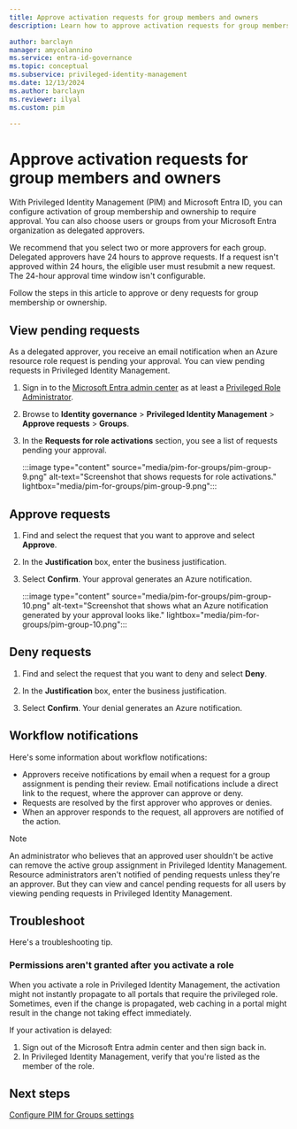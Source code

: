 ```yaml
---
title: Approve activation requests for group members and owners
description: Learn how to approve activation requests for group members and owners in Microsoft Entra Privileged Identity Management (PIM).

author: barclayn
manager: amycolannino
ms.service: entra-id-governance
ms.topic: conceptual
ms.subservice: privileged-identity-management
ms.date: 12/13/2024
ms.author: barclayn
ms.reviewer: ilyal
ms.custom: pim

---
```


# Approve activation requests for group members and owners

With Privileged Identity Management (PIM) and Microsoft Entra ID, you can configure activation of group membership and ownership to require approval. You can also choose users or groups from your Microsoft Entra organization as delegated approvers.

We recommend that you select two or more approvers for each group. Delegated approvers have 24 hours to approve requests. If a request isn't approved within 24 hours, the eligible user must resubmit a new request. The 24-hour approval time window isn't configurable.

Follow the steps in this article to approve or deny requests for group membership or ownership.

## View pending requests


As a delegated approver, you receive an email notification when an Azure resource role request is pending your approval. You can view pending requests in Privileged Identity Management.

1. Sign in to the [Microsoft Entra admin center](https://entra.microsoft.com) as at least a [Privileged Role Administrator](~/identity/role-based-access-control/permissions-reference.md#privileged-role-administrator).

1. Browse to **Identity governance** > **Privileged Identity Management** > **Approve requests** > **Groups**.

1. In the **Requests for role activations** section, you see a list of requests pending your approval.

    :::image type="content" source="media/pim-for-groups/pim-group-9.png" alt-text="Screenshot that shows requests for role activations." lightbox="media/pim-for-groups/pim-group-9.png":::

## Approve requests

1. Find and select the request that you want to approve and select **Approve**.

1. In the **Justification** box, enter the business justification.

1. Select **Confirm**. Your approval generates an Azure notification.

    :::image type="content" source="media/pim-for-groups/pim-group-10.png" alt-text="Screenshot that shows what an Azure notification generated by your approval looks like." lightbox="media/pim-for-groups/pim-group-10.png":::

## Deny requests

1. Find and select the request that you want to deny and select **Deny**.

1. In the **Justification** box, enter the business justification.

1. Select **Confirm**. Your denial generates an Azure notification.

## Workflow notifications

Here's some information about workflow notifications:

- Approvers receive notifications by email when a request for a group assignment is pending their review. Email notifications include a direct link to the request, where the approver can approve or deny.
- Requests are resolved by the first approver who approves or denies.
- When an approver responds to the request, all approvers are notified of the action.

> [!NOTE]
> An administrator who believes that an approved user shouldn't be active can remove the active group assignment in Privileged Identity Management. Resource administrators aren't notified of pending requests unless they're an approver. But they can view and cancel pending requests for all users by viewing pending requests in Privileged Identity Management.

## Troubleshoot

Here's a troubleshooting tip.

### Permissions aren't granted after you activate a role

When you activate a role in Privileged Identity Management, the activation might not instantly propagate to all portals that require the privileged role. Sometimes, even if the change is propagated, web caching in a portal might result in the change not taking effect immediately.

If your activation is delayed:

1. Sign out of the Microsoft Entra admin center and then sign back in.
1. In Privileged Identity Management, verify that you're listed as the member of the role.

## Next steps

[Configure PIM for Groups settings](groups-role-settings.md)
